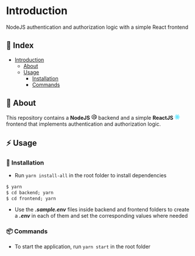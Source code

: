 # Introduction
NodeJS authentication and authorization logic with a simple React frontend

## :ledger: Index

- [Introduction](#introduction)
  - [About](#beginner-about)
  - [Usage](#zap-usage)
    - [Installation](#electric_plug-installation)
    - [Commands](#package-commands)


##  :beginner: About
This repository contains a **NodeJS** <span><img src="nodejs_logo.png" alt="drawing" width="15"/></span> backend and a simple **ReactJS** <span><img src="react_logo.png" alt="drawing" width="15"/></span> frontend that implements authentication and authorization logic.

## :zap: Usage

###  :electric_plug: Installation
- Run `yarn install-all` in the root folder to install dependencies

```
$ yarn
$ cd backend; yarn
$ cd frontend; yarn
```

- Use the ***.sample.env*** files inside backend and frontend folders to create a ***.env*** in each of them and set the corresponding values where needed

###  :package: Commands
- To start the application, run `yarn start` in the root folder

